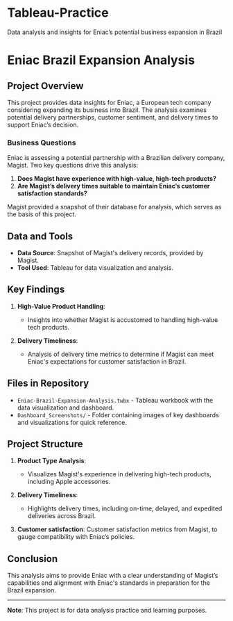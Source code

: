 # Tableau-Practice
Data analysis and insights for Eniac’s potential business expansion in Brazil


# Eniac Brazil Expansion Analysis

## Project Overview
This project provides data insights for Eniac, a European tech company considering expanding its business into Brazil. The analysis examines potential delivery partnerships, customer sentiment, and delivery times to support Eniac’s decision.

### Business Questions
Eniac is assessing a potential partnership with a Brazilian delivery company, Magist. Two key questions drive this analysis:
1. **Does Magist have experience with high-value, high-tech products?**
2. **Are Magist’s delivery times suitable to maintain Eniac’s customer satisfaction standards?**

Magist provided a snapshot of their database for analysis, which serves as the basis of this project.

## Data and Tools
- **Data Source**: Snapshot of Magist's delivery records, provided by Magist.
- **Tool Used**: Tableau for data visualization and analysis.

## Key Findings
1. **High-Value Product Handling**: 
   - Insights into whether Magist is accustomed to handling high-value tech products.
   
2. **Delivery Timeliness**:
   - Analysis of delivery time metrics to determine if Magist can meet Eniac's expectations for customer satisfaction in Brazil.

## Files in Repository
- `Eniac-Brazil-Expansion-Analysis.twbx` - Tableau workbook with the data visualization and dashboard.
- `Dashboard_Screenshots/` - Folder containing images of key dashboards and visualizations for quick reference.

## Project Structure
1. **Product Type Analysis**:  
   - Visualizes Magist's experience in delivering high-tech products, including Apple accessories.
   
2. **Delivery Timeliness**:   
   - Highlights delivery times, including on-time, delayed, and expedited deliveries across Brazil.

3. **Customer satisfaction**: Customer satisfaction metrics from Magist, to gauge compatibility with Eniac’s policies.


## Conclusion
This analysis aims to provide Eniac with a clear understanding of Magist’s capabilities and alignment with Eniac's standards in preparation for the Brazil expansion.

---

**Note**: This project is for data analysis practice and learning purposes.

